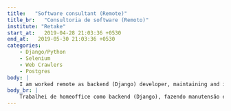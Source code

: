 ```yaml
---
title:   "Software consultant (Remote)"
title_br:   "Consultoria de software (Remoto)"
institute: "Retake"
start_at:   2019-04-28 21:03:36 +0530
end_at:   2019-05-30 21:03:36 +0530
categories: 
    - Django/Python
    - Selenium
    - Web Crawlers
    - Postgres
body: |
    I am worked remote as backend (Django) developer, maintaining and implementing new features of automation systems for law firms.
body_br: |
    Trabalhei de homeoffice como backend (Django), fazendo manutensão e implementação de novos recursos em sistemas de automação para escritórios de advocacia
---
```

